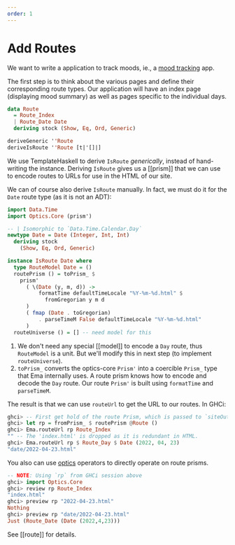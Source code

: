 ```yaml
---
order: 1
---
```


# Add Routes

We want to write a application to track moods, ie., a [mood tracking](https://en.wikipedia.org/wiki/Mood_tracking) app. 

The first step is to think about the various pages and define their corresponding route types. Our application will have an index page (displaying mood summary) as well as pages specific to the individual days.

```haskell
data Route
  = Route_Index
  | Route_Date Date
  deriving stock (Show, Eq, Ord, Generic)

deriveGeneric ''Route
deriveIsRoute ''Route [t|'[]|]
```

We use TemplateHaskell to derive `IsRoute` *generically*, instead of hand-writing the instance. Deriving `IsRoute` gives us a [[prism]] that we can use to encode routes to URLs for use in the HTML of our site. 

We can of course also derive `IsRoute` manually. In fact, we must do it for the `Date` route type (as it is not an ADT):


```haskell
import Data.Time
import Optics.Core (prism')

-- | Isomorphic to `Data.Time.Calendar.Day`
newtype Date = Date (Integer, Int, Int)
  deriving stock
    (Show, Eq, Ord, Generic)

instance IsRoute Date where
  type RouteModel Date = ()
  routePrism () = toPrism_ $
    prism'
      ( \(Date (y, m, d)) ->
          formatTime defaultTimeLocale "%Y-%m-%d.html" $
            fromGregorian y m d
      )
      ( fmap (Date . toGregorian)
          . parseTimeM False defaultTimeLocale "%Y-%m-%d.html"
      )
  routeUniverse () = [] -- need model for this
```

1. We don't need any special [[model]] to encode a `Day` route, thus `RouteModel` is a unit. But we'll modify this in next step (to implement `routeUniverse`).
2. `toPrism_` converts the optics-core `Prism'` into a coercible `Prism_` type that Ema internally uses. A route prism knows how to encode and decode the `Day` route. Our route `Prism'` is built using `formatTime` and `parseTimeM`.

The result is that we can use `routeUrl` to get the URL to our routes. In GHCi:

```haskell
ghci> -- First get hold of the route Prism, which is passed to `siteOutput`
ghci> let rp = fromPrism_ $ routePrism @Route ()
ghci> Ema.routeUrl rp Route_Index
"" -- The 'index.html' is dropped as it is redundant in HTML.
ghci> Ema.routeUrl rp $ Route_Day $ Date (2022, 04, 23)
"date/2022-04-23.html" 
```

You also can use [optics](https://hackage.haskell.org/package/optics-core) operators to directly operate on route prisms.

```haskell
-- NOTE: Using `rp` from GHCi session above
ghci> import Optics.Core
ghci> review rp Route_Index
"index.html"
ghci> preview rp "2022-04-23.html"
Nothing
ghci> preview rp "date/2022-04-23.html"
Just (Route_Date (Date (2022,4,23)))
```

See [[route]] for details.